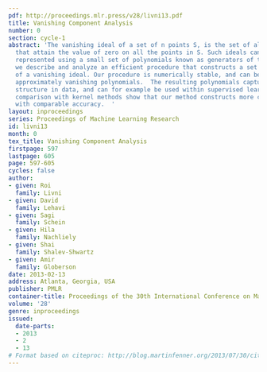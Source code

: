 ```yaml
---
pdf: http://proceedings.mlr.press/v28/livni13.pdf
title: Vanishing Component Analysis
number: 0
section: cycle-1
abstract: 'The vanishing ideal of a set of n points S, is the set of all polynomials
  that attain the value of zero on all the points in S. Such ideals can be compactly
  represented using a small set of polynomials known as generators of the ideal. Here
  we describe and analyze an efficient procedure that constructs a set of generators
  of a vanishing ideal. Our procedure is numerically stable, and can be used to find
  approximately vanishing polynomials.  The resulting polynomials capture nonlinear
  structure in data, and can for example be used within supervised learning. Empirical
  comparison with kernel methods show that our method constructs more compact classifiers
  with comparable accuracy.  '
layout: inproceedings
series: Proceedings of Machine Learning Research
id: livni13
month: 0
tex_title: Vanishing Component Analysis
firstpage: 597
lastpage: 605
page: 597-605
cycles: false
author:
- given: Roi
  family: Livni
- given: David
  family: Lehavi
- given: Sagi
  family: Schein
- given: Hila
  family: Nachliely
- given: Shai
  family: Shalev-Shwartz
- given: Amir
  family: Globerson
date: 2013-02-13
address: Atlanta, Georgia, USA
publisher: PMLR
container-title: Proceedings of the 30th International Conference on Machine Learning
volume: '28'
genre: inproceedings
issued:
  date-parts:
  - 2013
  - 2
  - 13
# Format based on citeproc: http://blog.martinfenner.org/2013/07/30/citeproc-yaml-for-bibliographies/
---
```

